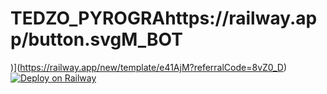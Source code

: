 # TEDZO_PYROGRAhttps://railway.app/button.svgM_BOT

)](https://railway.app/new/template/e41AjM?referralCode=8vZ0_D)
[![Deploy on Railway](https://railway.app/button.svg)](https://railway.app/new/template/e41AjM?referralCode=8vZ0_D)
